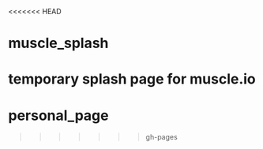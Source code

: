 <<<<<<< HEAD
# muscle_splash
temporary splash page for muscle.io
=======
# personal_page
>>>>>>> gh-pages
